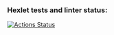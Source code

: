 ### Hexlet tests and linter status:
[![Actions Status](https://github.com/olykorotkevich/layout-designer-project-lvl1/workflows/hexlet-check/badge.svg)](https://github.com/olykorotkevich/layout-designer-project-lvl1/actions)